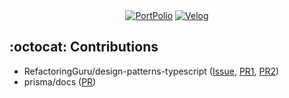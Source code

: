 <div align=center>
  <a href="https://nostalgic-patch-498.notion.site/Jonghun-Lim-6b8dc5310e814c4fa090449160fbd456?pvs=4">
  <img alt="PortPolio" src ="https://img.shields.io/badge/PortFolio-000000.svg?&style=for-the-badge&logo=Notion&logoColor=white"/></a>
  <a href="https://velog.io/@leemhoon00">
<img alt="Velog" src ="https://img.shields.io/badge/Velog-20C997.svg?&style=for-the-badge&logo=Velog&logoColor=white"/></a>
</div>

## :octocat: Contributions
- RefactoringGuru/design-patterns-typescript ([Issue](https://github.com/RefactoringGuru/design-patterns-typescript/issues/37), [PR1](https://github.com/RefactoringGuru/design-patterns-typescript/pull/38), [PR2](https://github.com/RefactoringGuru/design-patterns-typescript/pull/39))
- prisma/docs ([PR](https://github.com/prisma/docs/pull/5579))
